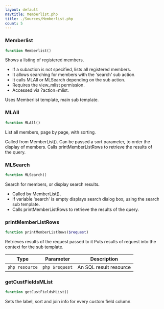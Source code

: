 ```yaml
---
layout: default
navtitle: Memberlist.php
title: ./Sources/Memberlist.php
count: 5
---
```


### Memberlist

```php
function Memberlist()
```
Shows a listing of registered members.

- If a subaction is not specified, lists all registered members.
- It allows searching for members with the 'search' sub action.
- It calls MLAll or MLSearch depending on the sub action.
- Requires the view_mlist permission.
- Accessed via ?action=mlist.

Uses Memberlist template, main sub template.

### MLAll

```php
function MLAll()
```
List all members, page by page, with sorting.

Called from MemberList().
Can be passed a sort parameter, to order the display of members.
Calls printMemberListRows to retrieve the results of the query.

### MLSearch

```php
function MLSearch()
```
Search for members, or display search results.

- Called by MemberList().
- If variable 'search' is empty displays search dialog box, using the search sub template.
- Calls printMemberListRows to retrieve the results of the query.

### printMemberListRows

```php
function printMemberListRows($request)
```
Retrieves results of the request passed to it
Puts results of request into the context for the sub template.



Type|Parameter|Description
---|---|---
```php resource```|```php $request```|An SQL result resource

### getCustFieldsMList

```php
function getCustFieldsMList()
```
Sets the label, sort and join info for every custom field column.



